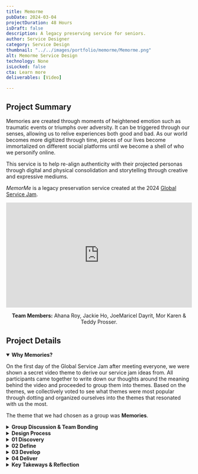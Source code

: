 ```yaml
---
title: Memorme
pubDate: 2024-03-04
projectDuration: 48 Hours
isDraft: false
description: A legacy preserving service for seniors.
author: Service Designer
category: Service Design
thumbnail: "../../images/portfolio/memorme/Memorme.png"
alt: Memorme Service Design
technology: None
isLocked: false
cta: Learn more
deliverables: [Video]

---
```


## Project Summary
Memories are created through moments of heightened emotion such as traumatic events or triumphs over adversity. It can be triggered through our senses, allowing us to relive experiences both good and bad. As our world becomes more digitized through time, pieces of our lives become immortalized on different social platforms until we become a shell of who we personify online.  

This service is to help re-align authenticity with their projected personas through digital and physical consolidation and storytelling through creative and expressive mediums. 

*MemorMe* is a legacy preservation service created at the 2024 [Global Service Jam](http://globaljams.org/). 


<div class="video-container" align="center">
<iframe style="aspect-ratio: 16/9" width="100%" src="https://www.youtube.com/embed/Zg0DkyFDdhQ?si=XPb8i1M1_qVDa4DM" title="YouTube video player" frameborder="0" allow="accelerometer; autoplay; clipboard-write; encrypted-media; gyroscope; picture-in-picture; web-share" allowfullscreen></iframe>

<strong>Team Members:</strong> Ahana Roy, Jackie Ho, JoeMaricel Dayrit, Mor Karen & Teddy Prosser.

</div>

## Project Details

<details open>
<summary><strong>Why Memories?</strong></summary>

On the first day of the Global Service Jam after meeting everyone, we were shown a secret video theme to derive our service jam ideas from. All participants came together to write down our thoughts around the meaning behind the video and proceeded to group them into themes. Based on the themes, we collectively voted to see what themes were most popular through dotting and organized ourselves into the themes that resonated with us the most. 

The theme that we had chosen as a group was **Memories**.
</details>

<details>
<summary><strong>Group Discussion & Team Bonding</strong></summary>

Before we start the process, we each discussed our own interpretations of what a memory was, as well as share a personal memory with each other. 

This fostered a safe environment for ideas to flow and helps build trust within the team.

</details>
<details>
<summary><strong>Design Process</strong></summary>

At this service jam, we were introduced to utilize the Double Diamond Process, which breaks down into 4 distinct phases:

<div class="image-container" text-align="center">
<img class="portfolio-images" src="/images/portfolio/memorme/Memorme-DoubleDiamond.jpeg" alt="A bird" width="100%" height="100%">
</div>

### Double Diamond Design Process

#### DISCOVER
Understanding the issue by speaking and spending time with those who are affected by the issues

- Behaviour-led Research
- Establish User Needs

#### DEFINE
Allowing insights generated from discovery to help clearly define the challenge

- Synthesize findings
- Align to project objectives
- Frame problem
- Define problem

#### DEVELOP
Provide many solutions through co-designing with a range of different people.

- Generate Ideas
- Prototype Solutions
- Usability Testing

#### DELIVER
Testing out solutions at a smaller scale to reject solutions that will not work and improve on those that will.

- Final Testing
- Implementation
- Launch Experiments
- Presentation & Feedback
</details>

<details>
<summary><strong>01 Discovery</strong></summary>

### 10 Minutes of Question Generation
Using a timer of 10 minutes, we collectively wrote down questions on each sticky note and hid the questions from each other. This is to help speed up question generation and prevent ourselves from peeking and getting stuck on what to write.

### Grouping Questions by Themes
We sorted the list of questions and determined the following to be the themes present: 

1. Tools & Methods
2. Philosophy
3. Forgetfulness
4. Remembering for Others
5. Specific Memories

We voted on 2 questions from each category and picked one question from each theme, broke off into smaller teams and onto the streets to gather insights from strangers. Having smaller groups help us not be as intimidating to strangers and are more likely to help us answer some of these questions.  

### Unstructured Interviews
Before we start any interview processes, we explain to the interviewees on the following:
1) Why we are doing this?
2) What are we trying to do?
3) Managing expectations by telling how long it will take to do this.

After context is established, we proceed to gain consent if they agree to participate in the study. In the ideal situation, we would be doing this with a formal legal consent form. Due to limited resources and time, we opted to use a camera phone as a way to quickly gain consent from each interviewee. Videos are very useful tools as it allows you to recall information directly mentioned during the interview. It also allows data to be more objective and isn't subject to personal interpretations via note taking. 

With a camera phone out and recording, we would ask the following questions: 

*"Do you consent to being recorded for the purposes of research? Your answers is strictly for research purposes and will be be anonymous and confidential."* If they agree, we then proceed to ask the following open-ended questions.

### Questions we asked our Interviewees

1) Do you use any tools or methods to help you with your memories?
2) Do you have any trouble with remembering things?
3) Why are memories important?
4) Do you often help others remember things?
5) What is one memory that comes to mind immediately to you?

</details>

<details>


<summary><strong>02 Define</strong></summary>

### Organizing & Distilling our Research

Themes that came out of the answers were:
- Feelings of regret and wanting to share that with others
- Memories are life changing milestones, 
- Memories could be traumatic or events of overcoming adversity
- Memories are off-loaded and stored online
- Memories can be relived but from a different perspective.
  

### Framing the Problem
By framing the problem concisely, we can develop solutions for this problem.

##### Who are our users?
  - Seniors

##### What outcomes do we want?
Being able to tell their own personal stories before they are gone.

##### What are users trying to do?
The users want to teach the younger generations and avoid regrets before it's too late. They may not be able to express themselves.

##### What will users get out of using this service?
A cohesive story that can be shared by family members and generational life lessons.

##### Is this part of a broader service?
This would be the primary service that is offered but can be combined with other services.

##### What are our key metrics?
Finished products after using our service.

##### What is our motivation? Why Now?
Baby Boomers are one of the largest demographics in the world that is in decline and they have a smaller window of time left. We want to be able to capture their stories before it is too late.

##### Final Problem Statement
Seniors are not able to share life lessons and stories for the next generation. 

</details>
<details>
<summary><strong>03 Develop</strong></summary>

Given the limited time that we have, we generated two concrete ideas for our service, a digital and a physical service.

### Idea #1: A digital service
A digital service, which allowed the user to consolidate their life into one space. We import all social media channels, cloud storage into one space. The tool allows you to sift through and build understanding around key events and periods of your life. The end result is a summarization of the user's life and can be expressed into physical forms such as a novel, comic book, Vinyl and etc.

### Idea #2: A physical service
An external service provided to senior homes to help seniors build their life story so that their legacy can be remembered by family and friends.

We opted to go with option #2.
</details>
<details>


<summary><strong>04 Deliver</strong></summary>

## Creating a Story
Storytelling through Bodystorming  service is a powerful way

</details>
<details>

<summary><strong>Key Takeways & Reflection</strong></summary>

### What did I learn?
This event has opened my eyes to the need of more service designers in the world to help support businesses and government entities create a better brand experience through planning and organizing their resources for their employees. 

### What is Service Design in Practice?
- Service Design is holistic and focuses on the end-to-end experience.
- Service Design is a never ending processes.
- Service Design is the responsibility of an organization to maintain.

### Show, Don't tell
Showing a protoype allows others to experience the service and provides more clarity to the idea than just presenting a deck.  

### Learn by Doing, Not Talking 
You get better by actively practicing and not just talk about it.  
</details>
